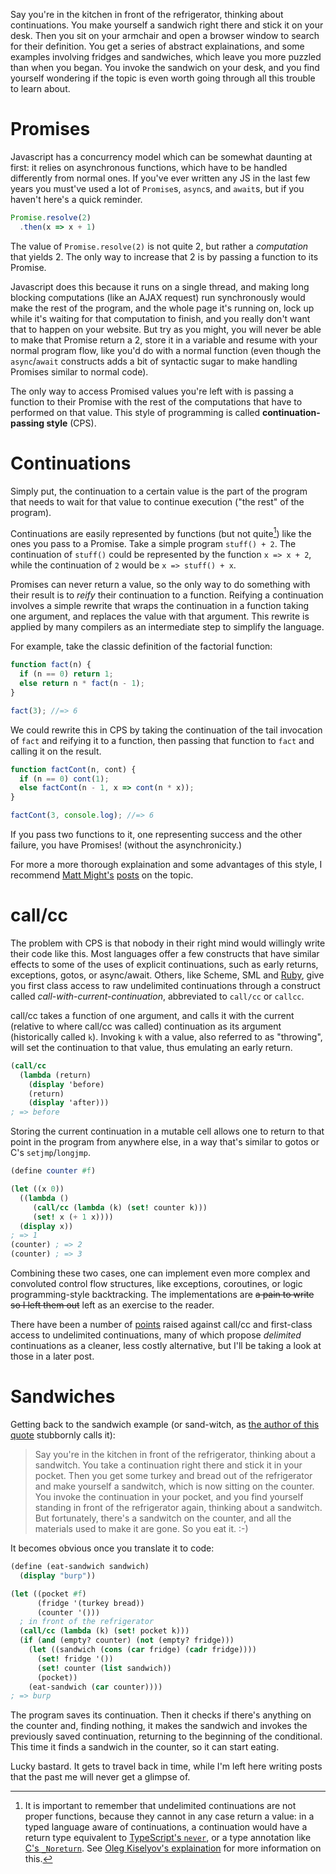 Say you're in the kitchen in front of the refrigerator, thinking about continuations.
You make yourself a sandwich right there and stick it on your desk.
Then you sit on your armchair and open a browser window to search for their definition.
You get a series of abstract explainations, and some examples involving fridges and
sandwiches, which leave you more puzzled than when you began.
You invoke the sandwich on your desk, and you find yourself wondering if the topic
is even worth going through all this trouble to learn about.

# Promises

Javascript has a concurrency model which can be somewhat daunting at first:
it relies on asynchronous functions, which have to be handled differently from normal ones.
If you've ever written any JS in the last few years you must've used a lot of `Promise`s,
`async`s, and `await`s, but if you haven't here's a quick reminder.

```javascript
Promise.resolve(2)
  .then(x => x + 1)
```

The value of `Promise.resolve(2)` is not quite 2, but rather a *computation* that yields 2.
The only way to increase that 2 is by passing a function to its Promise.

Javascript does this because it runs on a single thread, and making long blocking
computations (like an AJAX request) run synchronously would make the rest of the program,
and the whole page it's running on, lock up while it's waiting for that computation to finish,
and you really don't want that to happen on your website.
But try as you might, you will never be able to make that Promise return a 2,
store it in a variable and resume with your normal program flow,
like you'd do with a normal function (even though the `async`/`await` constructs adds a bit of
syntactic sugar to make handling Promises similar to normal code).

The only way to access Promised values you're left with is passing a function to their Promise
with the rest of the computations that have to performed on that value.
This style of programming is called **continuation-passing style** (CPS).

# Continuations

Simply put, the continuation to a certain value is the part of the program
that needs to wait for that value to continue execution ("the rest" of the program).

Continuations are easily represented by functions (but not quite[^1]) like the ones you
pass to a Promise.
Take a simple program `stuff() + 2`. The continuation of `stuff()` could be represented
by the function `x => x + 2`, while the continuation of `2` would be `x => stuff() + x`.

Promises can never return a value, so the only way to do something with their result is to
*reify* their continuation to a function. Reifying a continuation involves a simple rewrite
that wraps the continuation in a function taking one argument, and replaces the value
with that argument.
This rewrite is applied by many compilers as an intermediate step to simplify the language.

For example, take the classic definition of the factorial function:

```javascript
function fact(n) {
  if (n == 0) return 1;
  else return n * fact(n - 1);
}

fact(3); //=> 6
```

We could rewrite this in CPS by taking the continuation of
the tail invocation of `fact` and reifying it to a function,
then passing that function to `fact` and calling it on the result.

```javascript
function factCont(n, cont) {
  if (n == 0) cont(1);
  else factCont(n - 1, x => cont(n * x));
}

factCont(3, console.log); //=> 6
```

If you pass two functions to it, one representing success and the other failure,
you have Promises! (without the asynchronicity.)

For more a more thorough explaination and some advantages of this style, I recommend
[Matt Might's](http://matt.might.net/articles/by-example-continuation-passing-style/)
[posts](http://matt.might.net/articles/programming-with-continuations--exceptions-backtracking-search-threads-generators-coroutines/)
on the topic.

# call/cc

The problem with CPS is that nobody in their right mind would willingly write their code
like this. Most languages offer a few constructs that have similar effects to some of
the uses of explicit continuations, such as early returns, exceptions, gotos, or async/await.
Others, like Scheme, SML and [Ruby](https://ruby-doc.org/core-2.4.1/Kernel.html#method-i-callcc),
give you first class access to raw undelimited continuations through a
construct called *call-with-current-continuation*, abbreviated to `call/cc`
or `callcc`.

call/cc takes a function of one argument, and calls it with the current (relative to
where call/cc was called) continuation as its argument (historically called `k`).
Invoking `k` with a value, also referred to as "throwing", will set the
continuation to that value, thus emulating an early return.

```scheme
(call/cc
  (lambda (return)
    (display 'before)
    (return)
    (display 'after)))
; => before
```

Storing the current continuation in a mutable cell allows one to return to that point in
the program from anywhere else, in a way that's similar to gotos or C's `setjmp`/`longjmp`.

```scheme
(define counter #f)

(let ((x 0))
  ((lambda ()
     (call/cc (lambda (k) (set! counter k)))
     (set! x (+ 1 x))))
  (display x))
; => 1
(counter) ; => 2
(counter) ; => 3
```

Combining these two cases, one can implement even more complex and convoluted control
flow structures, like exceptions, coroutines, or logic programming-style backtracking.
The implementations are <s>a pain to write so I left them out</s> left as an exercise to
the reader.

There have been a number of [points](http://okmij.org/ftp/continuations/against-callcc.html)
raised against call/cc and first-class access to undelimited continuations, many
of which propose *delimited* continuations as a cleaner, less costly alternative,
but I'll be taking a look at those in a later post.

# Sandwiches

Getting back to the sandwich example (or sand-witch, as [the author of this quote](https://groups.google.com/forum/#!msg/perl.perl6.language/-KFNPaLL2yE/_RzO8Fenz7AJ)
stubbornly calls it):

> Say you're in the kitchen in front of the refrigerator, thinking about a
> sandwitch.  You take a continuation right there and stick it in your
> pocket.  Then you get some turkey and bread out of the refrigerator and
> make yourself a sandwitch, which is now sitting on the counter.  You
> invoke the continuation in your pocket, and you find yourself standing
> in front of the refrigerator again, thinking about a sandwitch.  But
> fortunately, there's a sandwitch on the counter, and all the materials
> used to make it are gone.  So you eat it. :-)

It becomes obvious once you translate it to code:

```scheme
(define (eat-sandwich sandwich)
  (display "burp"))

(let ((pocket #f)
      (fridge '(turkey bread))
      (counter '()))
  ; in front of the refrigerator
  (call/cc (lambda (k) (set! pocket k)))
  (if (and (empty? counter) (not (empty? fridge)))
    (let ((sandwich (cons (car fridge) (cadr fridge))))
      (set! fridge '())
      (set! counter (list sandwich))
      (pocket))
    (eat-sandwich (car counter))))
; => burp
```

The program saves its continuation. Then it checks if there's anything on
the counter and, finding nothing, it makes the sandwich and invokes the
previously saved continuation, returning to the beginning of the conditional.
This time it finds a sandwich in the counter, so it can start eating.

Lucky bastard. It gets to travel back in time, while I'm left here writing posts
that the past me will never get a glimpse of.

[^1]: It is important to remember that undelimited continuations are not proper functions, because they cannot in any case return a value: in a typed language aware of continuations, a continuation would have a return type equivalent to [TypeScript's `never`](http://www.typescriptlang.org/docs/handbook/basic-types.html#never), or a type annotation like [C's `_Noreturn`](http://en.cppreference.com/w/c/language/_Noreturn). See [Oleg Kiselyov's explaination](http://okmij.org/ftp/continuations/undelimited.html) for more information on this.

